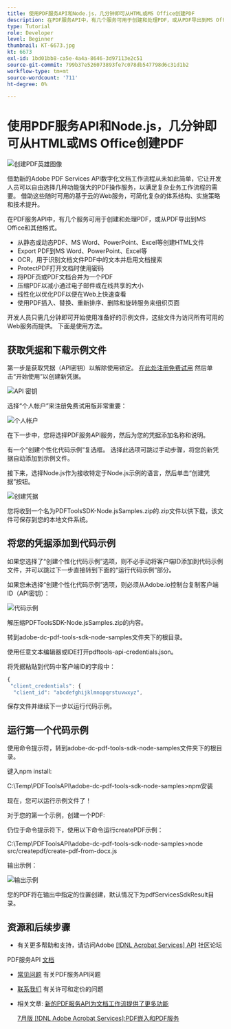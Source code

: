 ```yaml
---
title: 使用PDF服务API和Node.js，几分钟即可从HTML或MS Office创建PDF
description: 在PDF服务API中，有几个服务可用于创建和处理PDF，或从PDF导出到MS Office和其他格式
type: Tutorial
role: Developer
level: Beginner
thumbnail: KT-6673.jpg
kt: 6673
exl-id: 1bd01bb8-ca5e-4a4a-8646-3d97113e2c51
source-git-commit: 799b37e526073893fe7c078db547798d6c31d1b2
workflow-type: tm+mt
source-wordcount: '711'
ht-degree: 0%

---
```


# 使用PDF服务API和Node.js，几分钟即可从HTML或MS Office创建PDF

![创建PDF英雄图像](assets/createpdffromhtml_hero.jpg)

借助新的Adobe PDF Services API数字化文档工作流程从未如此简单，它让开发人员可以自由选择几种功能强大的PDF操作服务，以满足复杂业务工作流程的需要。 借助这些随时可用的基于云的Web服务，可简化复杂的体系结构、实施策略和技术提升。

在PDF服务API中，有几个服务可用于创建和处理PDF，或从PDF导出到MS Office和其他格式。

* 从静态或动态PDF、MS Word、PowerPoint、Excel等创建HTML文件
* Export PDF到MS Word、PowerPoint、Excel等
* OCR，用于识别文档文件PDF中的文本并启用文档搜索
* ProtectPDF打开文档时使用密码
* 将PDF页或PDF文档合并为一个PDF
* 压缩PDF以减小通过电子邮件或在线共享的大小
* 线性化以优化PDF以便在Web上快速查看
* 使用PDF插入、替换、重新排序、删除和旋转服务来组织页面

开发人员只需几分钟即可开始使用准备好的示例文件，这些文件为访问所有可用的Web服务而提供。 下面是使用方法。

## 获取凭据和下载示例文件

第一步是获取凭据（API密钥）以解除使用锁定。 [在此处注册免费试用](https://www.adobe.com/go/dcsdks_credentials) 然后单击“开始使用”以创建新凭据。

![API 密钥](assets/apikey.png)

选择“个人帐户”来注册免费试用版非常重要：

![个人帐户](assets/personalaccount.png)

在下一步中，您将选择PDF服务API服务，然后为您的凭据添加名称和说明。

有一个“创建个性化代码示例”复选框。 选择此选项可跳过手动步骤，将您的新凭据自动添加到示例文件。

接下来，选择Node.js作为接收特定于Node.js示例的语言，然后单击“创建凭据”按钮。

![创建凭据](assets/createcredentials.png)

您将收到一个名为PDFToolsSDK-Node.jsSamples.zip的.zip文件以供下载，该文件可保存到您的本地文件系统。

## 将您的凭据添加到代码示例

如果您选择了“创建个性化代码示例”选项，则不必手动将客户端ID添加到代码示例文件，并可以跳过下一步直接转到下面的“运行代码示例”部分。

如果您未选择“创建个性化代码示例”选项，则必须从Adobe.io控制台复制客户端ID（API密钥）：

![代码示例](assets/codesample.png)

解压缩PDFToolsSDK-Node.jsSamples.zip的内容。

转到adobe-dc-pdf-tools-sdk-node-samples文件夹下的根目录。

使用任意文本编辑器或IDE打开pdftools-api-credentials.json。

将凭据粘贴到代码中客户端ID的字段中：

```javascript
{
 "client_credentials": {
  "client_id": "abcdefghijklmnopqrstuvwxyz",
```

保存文件并继续下一步以运行代码示例。

## 运行第一个代码示例

使用命令提示符，转到adobe-dc-pdf-tools-sdk-node-samples文件夹下的根目录。

键入npm install:

C:\Temp\PDFToolsAPI\adobe-dc-pdf-tools-sdk-node-samples>npm安装

现在，您可以运行示例文件了！

对于您的第一个示例，创建一个PDF:

仍位于命令提示符下，使用以下命令运行createPDF示例：

C:\Temp\PDFToolsAPI\adobe-dc-pdf-tools-sdk-node-samples>node src/createpdf/create-pdf-from-docx.js

输出示例：

![输出示例](assets/exampleoutput.png)

您的PDF将在输出中指定的位置创建，默认情况下为pdfServicesSdkResult目录。

## 资源和后续步骤

* 有关更多帮助和支持，请访问Adobe [[!DNL Acrobat Services] API](https://community.adobe.com/t5/document-cloud-sdk/bd-p/Document-Cloud-SDK?page=1&amp;sort=latest_replies&amp;filter=all) 社区论坛

PDF服务API [文档](https://www.adobe.com/go/pdftoolsapi_doc)

* [常见问题](https://community.adobe.com/t5/document-cloud-sdk/faq-for-document-services-pdf-tools-api/m-p/10726197) 有关PDF服务API问题

* [联系我们](https://www.adobe.com/go/pdftoolsapi_requestform) 有关许可和定价的问题

* 相关文章:
   [新的PDF服务API为文档工作流提供了更多功能](https://community.adobe.com/t5/document-services-apis/new-pdf-tools-api-brings-more-capabilities-for-document-services/m-p/11294170)

   [7月版 [!DNL Adobe Acrobat Services]:PDF嵌入和PDF服务](https://medium.com/adobetech/july-release-of-adobe-document-services-pdf-embed-and-pdf-tools-17211bf7776d)
